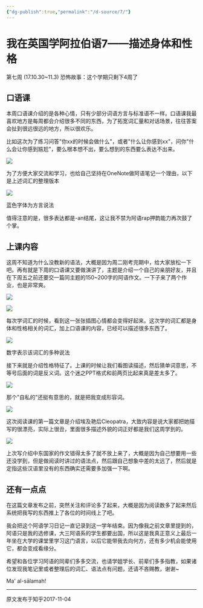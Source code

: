 ```yaml
---
{"dg-publish":true,"permalink":"/d-source/7/"}
---
```


# 我在英国学阿拉伯语7——描述身体和性格

第七周 (17.10.30~11.3) 恐怖故事：这个学期只剩下4周了

## 口语课

本周口语课介绍的是各种心情，只有少部分词语方言与标准语不一样。口语课我最喜欢地方是每周都会介绍很多不同的东西，为了拓宽词汇量和对话场景，往往答案会扯到很远很远的地方，所以很欢乐。

  

比如这次为了练习问答"你xx的时候会做什么"，或者"什么让你感到xx"，问你"什么会让你感到尴尬"，要么根本想不出，要么想到的东西要么表达不出来。

  

![](https://pic3.zhimg.com/80/v2-863afad42a2077e856bae69ef533d896_720w.webp)

为了方便大家交流和学习，也给自己坚持在OneNote做阿语笔记一个理由，以下是上述词汇的整理版本

![](https://pic2.zhimg.com/80/v2-510dc93919fad553454987d6a8ac3b3d_720w.webp)

蓝色字体为方言说法

值得注意的是，很多表达都是-an结尾，这让我不禁为阿语rap押韵能力再次鼓了个掌。

  

## 上课内容

这周不知道为什么没教新的语法，大概是因为周二刚考完期中，给大家放松一下吧。再有就是下周的口语课又要做演讲了，主题是介绍一个自己的亲朋好友，并且在下周五之前还要交一篇同主题的150~200字的阿语作文。一下子来了两个作业，也是非常爽。

![](https://pic4.zhimg.com/80/v2-5a8bcfca09effc5a8ec42a9adbd6cf27_720w.webp)

![](https://pic4.zhimg.com/80/v2-fa6940b6385f3211534e318a21062ecf_720w.webp)

每次学词汇的时候，看到这一张张插图心情都会变得好起来。这次学的词汇都是身体和性格相关的词汇，加上口语课的内容，已经可以描述很多东西了。

![](https://pic2.zhimg.com/80/v2-ade229dff60aed6dafdd0ba660caf151_720w.webp)

数字表示该词汇的多种说法

接下来就是介绍性格特征了。上课的时候让我们看图读描述，然后猜单词意思，不等号后面的词是反义词。这个迷之PPT格式和前两页比起来真是差太多了。

![](https://pic1.zhimg.com/80/v2-adf8c98df94aec43ec0fd446532681d4_720w.webp)

那个"自私的"还挺有意思的，就是把我变成形容词。

![](https://pic4.zhimg.com/80/v2-9c297556e132a2d5614c827cc7e1f667_720w.webp)

这次阅读课的第一篇文章是介绍埃及艳后Cleopatra，大致内容是说大家都把她描写的很漂亮，实际上很丑，里面很多描述外貌的词正好都是我们这周学到的。

![](https://pic2.zhimg.com/80/v2-0e1fcabd162793ac84067f9cce10298d_720w.webp)

上次写介绍中东国家的作文错得太多了就不放上来了，大概是因为自己想要用一些还没学到，但是做阅读时讲过的语法点，然后跟自己想象中差的太远了，然后就是定指这些汉语里没有的东西确实还需要多加强一下啊。

  

## 还有一点点

在这篇文章发布之前，突然关注和评论多了起来，大概是因为阅读数多了起来然后系统把我写的东西推上了各位的时间线上了吧。

  

我会把这个阿语学习日记一直记录到这一学年结束。因为像我之前文章里提到的，阿语只是我的选修课，大三阿语系的学生都要出国，所以这是我真正意义上最后一年坐在大学的课堂里学习这门语言，以后它能带我去向何方，还有多少机会能使用它，都会变成看缘分。

  

希望和各位学习阿语的同辈们多多交流，也请学姐学长、前辈们多多指教，如果诸位发现我笔记里或者整理后的词汇、语法点有问题，还请不吝赐教，谢谢~

  

Ma' al-sālamah!

---
原文发布于知乎2017-11-04
